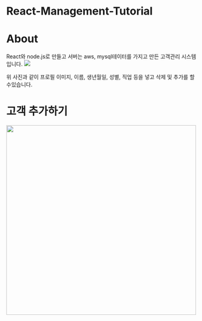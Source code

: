# React-Management-Tutorial

# About
React와 node.js로 만들고 서버는 aws, mysql테이터를 가지고 만든 고객관리 시스템 입니다.
<img src="https://user-images.githubusercontent.com/60978437/93300197-51f02500-f831-11ea-895e-d8d01e6f9a19.png"/>

위 사진과 같이 프로필 이미지, 이름, 생년월일, 성별, 직업 등을 넣고 삭제 및 추가를 할수있습니다.

# 고객 추가하기
<img style="width: 500;" src="https://user-images.githubusercontent.com/60978437/93632831-f4bec400-fa28-11ea-9495-3eda877abd0a.gif">

